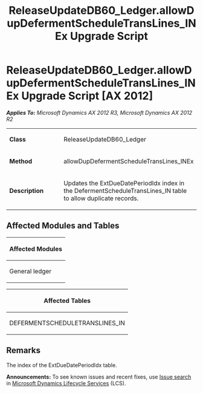 ﻿---
title: ReleaseUpdateDB60_Ledger.allowDupDefermentScheduleTransLines_INEx Upgrade Script
TOCTitle: ReleaseUpdateDB60_Ledger.allowDupDefermentScheduleTransLines_INEx Upgrade Script
ms:assetid: 38e5d870-0196-525b-92fd-7652a8b05a3a
ms:mtpsurl: https://msdn.microsoft.com/en-us/library/JJ685220(v=AX.60)
ms:contentKeyID: 49707673
ms.date: 05/18/2015
mtps_version: v=AX.60
---

# ReleaseUpdateDB60\_Ledger.allowDupDefermentScheduleTransLines\_INEx Upgrade Script [AX 2012]


_**Applies To:** Microsoft Dynamics AX 2012 R3, Microsoft Dynamics AX 2012 R2_

<table>
<colgroup>
<col style="width: 50%" />
<col style="width: 50%" />
</colgroup>
<tbody>
<tr class="odd">
<td><p><strong>Class</strong></p></td>
<td><p>ReleaseUpdateDB60_Ledger</p></td>
</tr>
<tr class="even">
<td><p><strong>Method</strong></p></td>
<td><p>allowDupDefermentScheduleTransLines_INEx</p></td>
</tr>
<tr class="odd">
<td><p><strong>Description</strong></p></td>
<td><p>Updates the ExtDueDatePeriodIdx index in the DefermentScheduleTransLines_IN table to allow duplicate records.</p></td>
</tr>
</tbody>
</table>


## Affected Modules and Tables

<table>
<colgroup>
<col style="width: 100%" />
</colgroup>
<thead>
<tr class="header">
<th><p>Affected Modules</p></th>
</tr>
</thead>
<tbody>
<tr class="odd">
<td><p>General ledger</p></td>
</tr>
</tbody>
</table>


<table>
<colgroup>
<col style="width: 100%" />
</colgroup>
<thead>
<tr class="header">
<th><p>Affected Tables</p></th>
</tr>
</thead>
<tbody>
<tr class="odd">
<td><p>DEFERMENTSCHEDULETRANSLINES_IN</p></td>
</tr>
</tbody>
</table>


## Remarks

The index of the ExtDueDatePeriodIdx table.

  
**Announcements:** To see known issues and recent fixes, use [Issue search](http://go.microsoft.com/fwlink/?linkid=389258) in [Microsoft Dynamics Lifecycle Services](http://go.microsoft.com/fwlink/?linkid=306505) (LCS).

